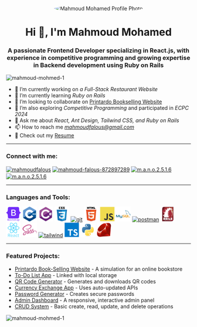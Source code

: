 <p align="center">
  <img src="https://github.com/Mahmoud-Mohmed-1/Mahmoud-Mohmed-1/raw/f152c5a6ae71d7e68a9d3d7870bf35d873ee5b20/Black.jpg" alt="Mahmoud Mohamed Profile Photo" style="border-radius: 50%;" width="300" height="300" />
</p>
<h1 align="center">Hi 👋, I'm Mahmoud Mohamed</h1>
<h3 align="center">A passionate Frontend Developer specializing in React.js, with experience in competitive programming and growing expertise in Backend development using Ruby on Rails</h3>

<p align="left"> <img src="https://komarev.com/ghpvc/?username=mahmoud-mohmed-1&label=Profile%20views&color=0e75b6&style=flat" alt="mahmoud-mohmed-1" /> </p>

- 🔭 I’m currently working on *a Full-Stack Restaurant Website*
- 🌱 I’m currently learning *Ruby on Rails*
- 👯 I’m looking to collaborate on [Printardo Bookselling Website](https://printrado.vercel.app/)
- 🤔 I’m also exploring *Competitive Programming* and participated in *ECPC 2024*
- 💬 Ask me about *React, Ant Design, Tailwind CSS, and Ruby on Rails*
- 📫 How to reach me *mahmoudfalous@gmail.com*
- 📄 Check out my [Resume](https://drive.google.com/file/d/1MTHIdrToqUuyyG38EL_4VJjBaf4JEnd1/view?usp=sharing)

---

<h3 align="left">Connect with me:</h3>
<p align="left">
<a href="https://twitter.com/MahmoudFalous" target="blank"><img align="center" src="https://raw.githubusercontent.com/rahuldkjain/github-profile-readme-generator/master/src/images/icons/Social/twitter.svg" alt="mahmoudfalous" height="30" width="40" /></a>
<a href="https://linkedin.com/in/mahmoud-falous-872897289" target="blank"><img align="center" src="https://raw.githubusercontent.com/rahuldkjain/github-profile-readme-generator/master/src/images/icons/Social/linked-in-alt.svg" alt="mahmoud-falous-872897289" height="30" width="40" /></a>
<a href="=https://www.facebook.com/M.a.N.o.2.5.0.1?mibextid=ZbWKwL" target="blank"><img align="center" src="https://raw.githubusercontent.com/rahuldkjain/github-profile-readme-generator/master/src/images/icons/Social/facebook.svg" alt="m.a.n.o.2.5.1.6" height="30" width="40" /></a>
<a href="https://www.instagram.com/m.a.n.o.2.5.0.1/profilecard/?igsh=MXI2a2pkenBmeDI3dA==" target="blank"><img align="center" src="https://raw.githubusercontent.com/rahuldkjain/github-profile-readme-generator/master/src/images/icons/Social/instagram.svg" alt="m.a.n.o.2.5.1.6" height="30" width="40" /></a>
</p>

---

<h3 align="left">Languages and Tools:</h3>
<p align="left">
<a href="https://getbootstrap.com" target="_blank" rel="noreferrer"><img src="https://raw.githubusercontent.com/devicons/devicon/master/icons/bootstrap/bootstrap-plain-wordmark.svg" alt="bootstrap" width="40" height="40"/></a>
<a href="https://www.w3schools.com/cpp/" target="_blank" rel="noreferrer"><img src="https://raw.githubusercontent.com/devicons/devicon/master/icons/cplusplus/cplusplus-original.svg" alt="cplusplus" width="40" height="40"/></a>
<a href="https://www.w3schools.com/cs/" target="_blank" rel="noreferrer"><img src="https://raw.githubusercontent.com/devicons/devicon/master/icons/csharp/csharp-original.svg" alt="csharp" width="40" height="40"/></a>
<a href="https://www.w3schools.com/css/" target="_blank" rel="noreferrer"><img src="https://raw.githubusercontent.com/devicons/devicon/master/icons/css3/css3-original-wordmark.svg" alt="css3" width="40" height="40"/></a>
<a href="https://git-scm.com/" target="_blank" rel="noreferrer"><img src="https://www.vectorlogo.zone/logos/git-scm/git-scm-icon.svg" alt="git" width="40" height="40"/></a>
<a href="https://www.w3.org/html/" target="_blank" rel="noreferrer"><img src="https://raw.githubusercontent.com/devicons/devicon/master/icons/html5/html5-original-wordmark.svg" alt="html5" width="40" height="40"/></a>
<a href="https://developer.mozilla.org/en-US/docs/Web/JavaScript" target="_blank" rel="noreferrer"><img src="https://raw.githubusercontent.com/devicons/devicon/master/icons/javascript/javascript-original.svg" alt="javascript" width="40" height="40"/></a>
<a href="https://www.mysql.com/" target="_blank" rel="noreferrer"><img src="https://raw.githubusercontent.com/devicons/devicon/master/icons/mysql/mysql-original-wordmark.svg" alt="mysql" width="40" height="40"/></a>
<a href="https://postman.com" target="_blank" rel="noreferrer"><img src="https://www.vectorlogo.zone/logos/getpostman/getpostman-icon.svg" alt="postman" width="40" height="40"/></a>
<a href="https://rubyonrails.org" target="_blank" rel="noreferrer"><img src="https://raw.githubusercontent.com/devicons/devicon/master/icons/rails/rails-original-wordmark.svg" alt="rails" width="40" height="40"/></a>
<a href="https://reactjs.org/" target="_blank" rel="noreferrer"><img src="https://raw.githubusercontent.com/devicons/devicon/master/icons/react/react-original-wordmark.svg" alt="react" width="40" height="40"/></a>
<a href="https://sass-lang.com" target="_blank" rel="noreferrer"><img src="https://raw.githubusercontent.com/devicons/devicon/master/icons/sass/sass-original.svg" alt="sass" width="40" height="40"/></a>
<a href="https://tailwindcss.com/" target="_blank" rel="noreferrer"><img src="https://www.vectorlogo.zone/logos/tailwindcss/tailwindcss-icon.svg" alt="tailwind" width="40" height="40"/></a>
<a href="https://www.typescriptlang.org/" target="_blank" rel="noreferrer"><img src="https://raw.githubusercontent.com/devicons/devicon/master/icons/typescript/typescript-original.svg" alt="typescript" width="40" height="40"/></a>
<a href="https://www.python.org" target="_blank" rel="noreferrer"><img src="https://raw.githubusercontent.com/devicons/devicon/master/icons/python/python-original.svg" alt="python" width="40" height="40"/></a>
<a href="https://www.ruby-lang.org/en/" target="_blank" rel="noreferrer"><img src="https://raw.githubusercontent.com/devicons/devicon/master/icons/ruby/ruby-original.svg" alt="ruby" width="40" height="40"/></a>
</p>

---

<h3 align="left">Featured Projects:</h3>
<ul>
<li><a href="https://github.com/Mahmoud-Mohmed-1/printrado">Printardo Book-Selling Website</a> - A simulation for an online bookstore</li>
<li><a href="https://github.com/Mahmoud-Mohmed-1/to-do-list">To-Do List App</a> - Linked with local storage</li>
<li><a href="https://github.com/Mahmoud-Mohmed-1/QR-Code">QR Code Generator</a> - Generates and downloads QR codes</li>
<li><a href="https://github.com/Mahmoud-Mohmed-1/Exchange">Currency Exchange App</a> - Uses auto-updated APIs</li>
<li><a href="https://github.com/Mahmoud-Mohmed-1/Password-Generator">Password Generator</a> - Creates secure passwords</li>
<li><a href="https://github.com/Mahmoud-Mohmed-1/dashboard-antd-">Admin Dashboard</a> - A responsive, interactive admin panel</li>
<li><a href="https://github.com/Mahmoud-Mohmed-1/CRUD">CRUD System</a> - Basic create, read, update, and delete operations</li>
</ul>

<p><img align="center" src="https://github-readme-stats.vercel.app/api/top-langs?username=mahmoud-mohmed-1&show_icons=true&locale=en&layout=compact" alt="mahmoud-mohmed-1" /></p>
